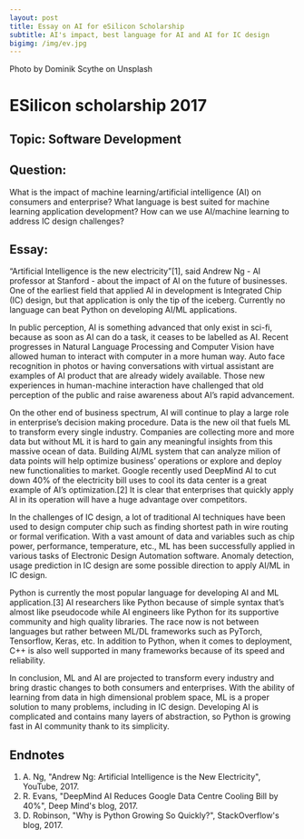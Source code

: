 ```yaml
---
layout: post
title: Essay on AI for eSilicon Scholarship
subtitle: AI's impact, best language for AI and AI for IC design 
bigimg: /img/ev.jpg
---
```

Photo by Dominik Scythe on Unsplash
# ESilicon scholarship 2017
## Topic: Software Development

## Question:
 What is the impact of machine learning/artificial intelligence (AI) on consumers and enterprise? What language is best suited for machine learning application development? How can we use AI/machine learning to address IC design challenges?

## Essay:
“Artificial Intelligence is the new electricity”[1], said Andrew Ng - AI professor at Stanford - about the impact of AI on the future of businesses. One of the earliest field that applied AI in development is Integrated Chip (IC) design, but that application is only the tip of the iceberg. Currently no language can beat Python on developing AI/ML applications.

In public perception, AI is something advanced that only exist in sci-fi, because as soon as AI can do a task, it ceases to be labelled as AI. Recent progresses in Natural Language Processing and Computer Vision have allowed human to interact with computer in a more human way. Auto face recognition in photos or having conversations with virtual assistant are examples of AI product that are already widely available. Those new experiences in human-machine interaction have challenged that old perception of the public and raise awareness about AI’s rapid advancement.

On the other end of business spectrum, AI will continue to play a large role in enterprise’s decision making procedure. Data is the new oil that fuels ML to transform every single industry. Companies are collecting more and more data but without ML it is hard to gain any meaningful insights from this massive ocean of data. Building AI/ML system that can analyze milion of data points will help optimize business’ operations or explore and deploy new functionalities to market. Google recently used DeepMind AI to cut down 40% of the electricity bill uses to cool its data center is a great example of AI’s optimization.[2] It is clear that enterprises that quickly apply AI in its operation will have a huge advantage over competitors.

In the challenges of IC design, a lot of traditional AI techniques have been used to design computer chip such as finding shortest path in wire routing or formal verification. With a vast amount of data and variables such as chip power, performance, temperature, etc., ML has been successfully applied in various tasks of Electronic Design Automation software. Anomaly detection, usage prediction in IC design are some possible direction to apply AI/ML in IC design.

Python is currently the most popular language for developing AI and ML application.[3] AI researchers like Python because of simple syntax that’s almost like pseudocode while AI engineers like Python for its supportive community and high quality libraries. The race now is not between languages but rather between ML/DL frameworks such as PyTorch, Tensorflow, Keras, etc. In addition to Python, when it comes to deployment, C++ is also well supported in many frameworks because of its speed and reliability.

In conclusion, ML and AI are projected to transform every industry and bring drastic changes to both consumers and enterprises. With the ability of learning from data in high dimensional problem space, ML is a proper solution to many problems, including in IC design. Developing AI is complicated and contains many layers of abstraction, so Python is growing fast in AI community thank to its simplicity.

## Endnotes
1.  A.  Ng, "Andrew Ng: Artificial Intelligence is the New Electricity", YouTube, 2017. 
2.  R.  Evans, "DeepMind AI Reduces Google Data Centre Cooling Bill by 40%", Deep Mind's blog, 2017.
3.  D.  Robinson, "Why is Python Growing So Quickly?", StackOverflow's blog, 2017. 
